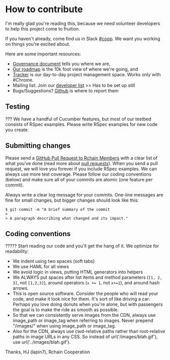 # How to contribute

I'm really glad you're reading this, because we need volunteer developers to help this project come to fruition.

If you haven't already, come find us in Slack [#coop](https://ourchain.slack.com/). We want you working on things you're excited about.

Here are some important resources:

  * [Governance document](.....) tells you where we are,
  * [Our roadmap](...) is the 10k foot view of where we're going, and
  * [Tracker](https://github.com/rchain/Members/issues/3#boards?repos=84472896) is our day-to-day project management space. Works only with #Chrome.
  * Mailing list: Join our [developer list](http://groups.google.com/group/rchain/) >> Has to be set up still
  * Bugs/Suggestions? [Github](https://github.com/rchain/Members/issues/) is where to report them
  
## Testing
???
We have a handful of Cucumber features, but most of our testbed consists of RSpec examples. Please write RSpec examples for new code you create.

## Submitting changes

Please send a [GitHub Pull Request to Rchain Members](https://github.com/rchain/Members/pull/new/master) with a clear list of what you've done (read more about [pull requests](http://help.github.com/pull-requests/)). When you send a pull request, we will love you forever if you include RSpec examples. We can always use more test coverage. Please follow our coding conventions (below) and make sure all of your commits are atomic (one feature per commit).

Always write a clear log message for your commits. One-line messages are fine for small changes, but bigger changes should look like this:

    $ git commit -m "A brief summary of the commit
    > 
    > A paragraph describing what changed and its impact."

## Coding conventions

?????
Start reading our code and you'll get the hang of it. We optimize for readability:

  * We indent using two spaces (soft tabs)
  * We use HAML for all views
  * We avoid logic in views, putting HTML generators into helpers
  * We ALWAYS put spaces after list items and method parameters (`[1, 2, 3]`, not `[1,2,3]`), around operators (`x += 1`, not `x+=1`), and around hash arrows.
  * This is open source software. Consider the people who will read your code, and make it look nice for them. It's sort of like driving a car: Perhaps you love doing donuts when you're alone, but with passengers the goal is to make the ride as smooth as possible.
  * So that we can consistently serve images from the CDN, always use image_path or image_tag when referring to images. Never prepend "/images/" when using image_path or image_tag.
  * Also for the CDN, always use cwd-relative paths rather than root-relative paths in image URLs in any CSS. So instead of url('/images/blah.gif'), use url('../images/blah.gif').

Thanks,
HJ (lapin7), Rchain Cooperation

